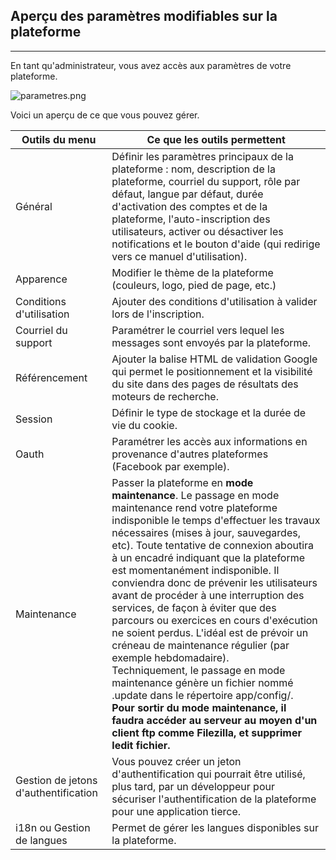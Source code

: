 ## Aperçu des paramètres modifiables sur la plateforme
---
En tant qu'administrateur, vous avez accès aux paramètres de votre plateforme.

![parametres.png](http://www.claroline.net/uploads/custom/images/parametres.png)

Voici un aperçu de ce que vous pouvez gérer.

| Outils du menu | Ce que les outils permettent |
| -- | -- |
| Général | Définir les paramètres principaux de la plateforme : nom, description de la plateforme, courriel du support, rôle par défaut, langue par défaut, durée d'activation des comptes et de la plateforme, l'auto-inscription des utilisateurs, activer ou désactiver les notifications et le bouton d'aide (qui redirige vers ce manuel d'utilisation). |
| Apparence | Modifier le thème de la plateforme (couleurs, logo, pied de page, etc.) |
| Conditions d'utilisation | Ajouter des conditions d'utilisation à valider lors de l'inscription. |
| Courriel du support | Paramétrer le courriel vers lequel les messages sont envoyés par la plateforme. |
| Référencement | Ajouter la balise HTML de validation Google qui permet le positionnement et la visibilité du site dans des pages de résultats des moteurs de recherche. |
| Session | Définir le type de stockage et la durée de vie du cookie. |
| Oauth | Paramétrer les accès aux informations en provenance d'autres plateformes (Facebook par exemple). |
| Maintenance | Passer la plateforme en **mode maintenance**. Le passage en mode maintenance rend votre plateforme indisponible le temps d'effectuer les travaux nécessaires (mises à jour, sauvegardes, etc). Toute tentative de connexion aboutira à un encadré indiquant que la plateforme est momentanément indisponible. Il conviendra donc de prévenir les utilisateurs avant de procéder à une interruption des services, de façon à éviter que des parcours ou exercices en cours d'exécution ne soient perdus. L'idéal est de prévoir un créneau de maintenance régulier (par exemple hebdomadaire).<br/> Techniquement, le passage en mode maintenance génère un fichier nommé .update dans le répertoire app/config/. <br/>**Pour sortir du mode maintenance, il faudra accéder au serveur au moyen d'un client ftp comme Filezilla, et supprimer ledit fichier.** |
| Gestion de jetons d'authentification | Vous pouvez créer un jeton d'authentification qui pourrait être utilisé, plus tard, par un développeur pour sécuriser l'authentification de la plateforme pour une application tierce. |
| i18n ou Gestion de langues | Permet de gérer les langues disponibles sur la plateforme. |
